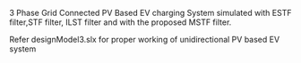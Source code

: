 3 Phase Grid Connected PV Based EV charging System simulated with ESTF filter,STF filter, ILST filter and with the proposed MSTF filter. 



Refer designModel3.slx for proper working of unidirectional PV based EV system
